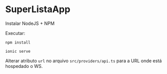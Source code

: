 # SuperListaApp

Instalar NodeJS + NPM

Executar:

``npm install``

``ionic serve``

Alterar atributo ``url`` no arquivo ``src/providers/api.ts`` para a URL onde está hospedado o WS.
